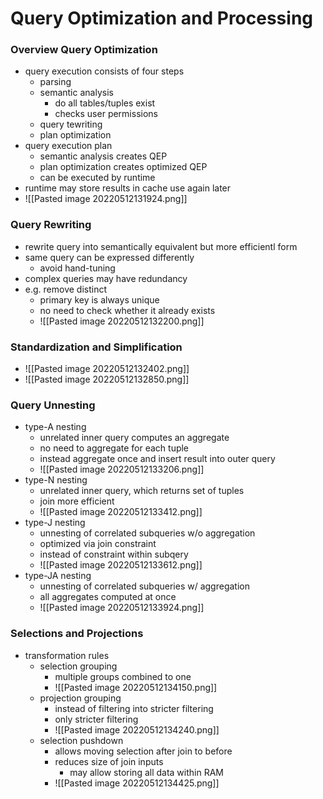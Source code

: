 # Query Optimization and Processing
### Overview Query Optimization
+ query execution consists of four steps
	+ parsing
	+ semantic analysis
		+ do all tables/tuples exist
		+ checks user permissions
	+ query tewriting
	+ plan optimization
+ query execution plan
	+ semantic analysis creates QEP
	+ plan optimization creates optimized QEP
	+ can be executed by runtime
+ runtime may store results in cache use again later
+ ![[Pasted image 20220512131924.png]]

### Query Rewriting
+ rewrite query into semantically equivalent but more efficientl form
+ same query can be expressed differently
	+ avoid hand-tuning
+ complex queries may have redundancy
+ e.g. remove distinct
	+ primary key is always unique
	+ no need to check whether it already exists
	+ ![[Pasted image 20220512132200.png]]

### Standardization and Simplification
+ ![[Pasted image 20220512132402.png]]
+ ![[Pasted image 20220512132850.png]]

### Query Unnesting
+  type-A nesting
	+ unrelated inner query computes an aggregate
	+ no need to aggregate for each tuple
	+ instead aggregate once and insert result into outer query
	+ ![[Pasted image 20220512133206.png]]
+ type-N nesting
	+ unrelated inner query, which returns set of tuples
	+ join more efficient
	+ ![[Pasted image 20220512133412.png]]
+ type-J nesting
	+ unnesting of correlated subqueries w/o aggregation
	+ optimized via join constraint
	+ instead of constraint within subqery
	+ ![[Pasted image 20220512133612.png]]
+ type-JA nesting
	+ unnesting of correlated subqueries w/ aggregation
	+ all aggregates computed at once
	+ ![[Pasted image 20220512133924.png]]

### Selections and Projections
+ transformation rules
	+ selection grouping
		+ multiple groups combined to one
		+ ![[Pasted image 20220512134150.png]]
	+ projection grouping
		+ instead of filtering into stricter filtering
		+ only stricter filtering
		+ ![[Pasted image 20220512134240.png]]
	+ selection pushdown
		+ allows moving selection after join to before
		+ reduces size of join inputs
			+ may allow storing all data within RAM 
		+ ![[Pasted image 20220512134425.png]]